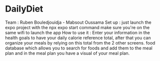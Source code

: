 
# DailyDiet

Team : Ruben Bouledjouidja - Mabsout Oussama
Set up : just launch the expo project with the npx expo start command make sure you're on the same wifi to launch the app
How to use it : Enter your information in the health goals to have your daily calorie reference total, after that you can organize your meals by relying on this total from the 2 other screens. food database which allows you to search for foods and add them to the meal plan and in the meal plan you have a visual of your meal plan.
